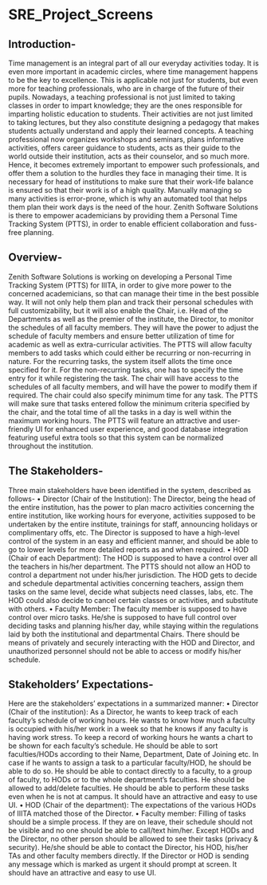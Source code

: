 # SRE_Project_Screens

## Introduction-
Time management is an integral part of all our everyday activities today. It is even more important in academic circles, where time management happens to be the key to excellence. This is applicable not just for students, but even more for teaching professionals, who are in charge of the future of their pupils. Nowadays, a teaching professional is not just limited to taking classes in order to impart knowledge; they are the ones responsible for imparting holistic education to students. Their activities are not just limited to taking lectures, but they also constitute designing a pedagogy that makes students actually understand and apply their learned concepts. A teaching professional now organizes workshops and seminars, plans informative activities, offers career guidance to students, acts as their guide to the world outside their institution, acts as their counselor, and so much more.
Hence, it becomes extremely important to empower such professionals, and offer them a solution to the hurdles they face in managing their time. It is necessary for head of institutions to make sure that their work-life balance is ensured so that their work is of a high quality. Manually managing so many activities is error-prone, which is why an automated tool that helps them plan their work days is the need of the hour. Zenith Software Solutions is there to empower academicians by providing them a Personal Time Tracking System (PTTS), in order to enable efficient collaboration and fuss-free planning.

## Overview-
Zenith Software Solutions is working on developing a Personal Time Tracking System (PTTS) for IIITA, in order to give more power to the concerned academicians, so that can manage their time in the best possible way. It will not only help them plan and track their personal schedules with full customizability, but it will also enable the Chair, i.e. Head of the Departments as well as the premier of the institute, the Director, to monitor the schedules of all faculty members. They will have the power to adjust the schedule of faculty members and ensure better utilization of time for academic as well as extra-curricular activities.
The PTTS will allow faculty members to add tasks which could either be recurring or non-recurring in nature. For the recurring tasks, the system itself allots the time once specified for it. For the non-recurring tasks, one has to specify the time entry for it while registering the task. The chair will have access to the schedules of all faculty members, and will have the power to modify them if required. The chair could also specify minimum time for any task. The PTTS will make sure that tasks entered follow the minimum criteria specified by the chair, and the total time of all the tasks in a day is well within the maximum working hours.
The PTTS will feature an attractive and user-friendly UI for enhanced user experience, and good database integration featuring useful extra tools so that this system can be normalized throughout the institution.

## The Stakeholders-
Three main stakeholders have been identified in the system, described as follows-
•	Director (Chair of the Institution): The Director, being the head of the entire institution, has the power to plan macro activities concerning the entire institution, like working hours for everyone, activities supposed to be undertaken by the entire institute, trainings for staff, announcing holidays or complimentary offs, etc. The Director is supposed to have a high-level control of the system in an easy and efficient manner, and should be able to go to lower levels for more detailed reports as and when required.
•	HOD (Chair of each Department): The HOD is supposed to have a control over all the teachers in his/her department. The PTTS should not allow an HOD to control a department not under his/her jurisdiction. The HOD gets to decide and schedule departmental activities concerning teachers, assign them tasks on the same level, decide what subjects need classes, labs, etc. The HOD could also decide to cancel certain classes or activities, and substitute with others. 
•	Faculty Member: The faculty member is supposed to have control over micro tasks. He/she is supposed to have full control over deciding tasks and planning his/her day, while staying within the regulations laid by both the institutional and departmental Chairs. There should be means of privately and securely interacting with the HOD and Director, and unauthorized personnel should not be able to access or modify his/her schedule.  

## Stakeholders’ Expectations-
Here are the stakeholders’ expectations in a summarized manner:
•	Director (Chair of the institution): As a Director, he wants to keep track of each faculty’s schedule of working hours. He wants to know how much a faculty is occupied with his/her work in a week so that he knows if any faculty is having work stress. To keep a record of working hours he wants a chart to be shown for each faculty’s schedule. He should be able to sort faculties/HODs according to their Name, Department, Date of Joining etc. In case if he wants to assign a task to a particular faculty/HOD, he should be able to do so. He should be able to contact directly to a faculty, to a group of faculty, to HODs or to the whole department’s faculties. He should be allowed to add/delete faculties. He should be able to perform these tasks even when he is not at campus. It should have an attractive and easy to use UI.
•	HOD (Chair of the department): The expectations of the various HODs of IIITA matched those of the Director.
•	Faculty member: Filling of tasks should be a simple process. If they are on leave, their schedule should not be visible and no one should be able to call/text him/her. Except HODs and the Director, no other person should be allowed to see their tasks (privacy & security). He/she should be able to contact the Director, his HOD, his/her TAs and other faculty members directly. If the Director or HOD is sending any message which is marked as urgent it should prompt at screen. It should have an attractive and easy to use UI.
